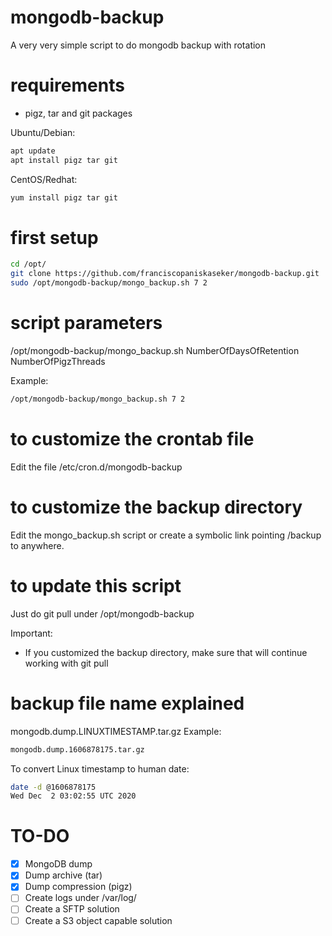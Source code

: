 # mongodb-backup
A very very simple script to do mongodb backup with rotation

# requirements
- pigz, tar and git packages

Ubuntu/Debian:
```bash
apt update
apt install pigz tar git
```

CentOS/Redhat:
```bash
yum install pigz tar git
```

# first setup
```bash
cd /opt/
git clone https://github.com/franciscopaniskaseker/mongodb-backup.git
sudo /opt/mongodb-backup/mongo_backup.sh 7 2
```

# script parameters
/opt/mongodb-backup/mongo_backup.sh NumberOfDaysOfRetention NumberOfPigzThreads

Example:
```bash
/opt/mongodb-backup/mongo_backup.sh 7 2
```

# to customize the crontab file
Edit the file /etc/cron.d/mongodb-backup

# to customize the backup directory
Edit the mongo_backup.sh script or create a symbolic link pointing /backup to anywhere.

# to update this script
Just do git pull under /opt/mongodb-backup

Important:
- If you customized the backup directory, make sure that will continue working with git pull

# backup file name explained
mongodb.dump.LINUXTIMESTAMP.tar.gz
Example:
```bash
mongodb.dump.1606878175.tar.gz
```
To convert Linux timestamp to human date:
```bash
date -d @1606878175
Wed Dec  2 03:02:55 UTC 2020
```

# TO-DO
- [x] MongoDB dump
- [x] Dump archive (tar)
- [x] Dump compression (pigz)
- [ ] Create logs under /var/log/
- [ ] Create a SFTP solution
- [ ] Create a S3 object capable solution
